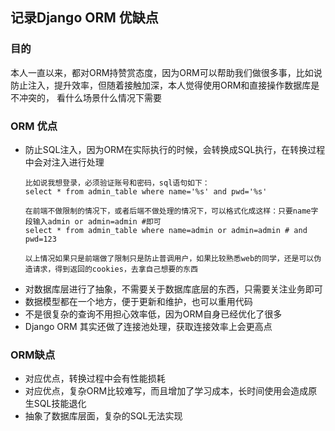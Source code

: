 ## 记录Django ORM 优缺点


### 目的
本人一直以来，都对ORM持赞赏态度，因为ORM可以帮助我们做很多事，比如说防止注入，提升效率，但随着接触加深，本人觉得使用ORM和直接操作数据库是不冲突的，
看什么场景什么情况下需要



### ORM 优点
* 防止SQL注入，因为ORM在实际执行的时候，会转换成SQL执行，在转换过程中会对注入进行处理
  ```
  比如说我想登录，必须验证账号和密码，sql语句如下：
  select * from admin_table where name='%s' and pwd='%s'

  在前端不做限制的情况下，或者后端不做处理的情况下，可以格式化成这样：只要name字段输入admin or admin=admin #即可
  select * from admin_table where name=admin or admin=admin # and pwd=123

  以上情况如果只是前端做了限制只是防止普调用户，如果比较熟悉web的同学，还是可以伪造请求，得到返回的cookies，去拿自己想要的东西
  ```
* 对数据库层进行了抽象，不需要关于数据库底层的东西，只需要关注业务即可
* 数据模型都在一个地方，便于更新和维护，也可以重用代码
* 不是很复杂的查询不用担心效率低，因为ORM自身已经优化了很多
* Django ORM 其实还做了连接池处理，获取连接效率上会更高点


### ORM缺点
* 对应优点，转换过程中会有性能损耗
* 对应优点，复杂ORM比较难写，而且增加了学习成本，长时间使用会造成原生SQL技能退化
* 抽象了数据库层面，复杂的SQL无法实现

